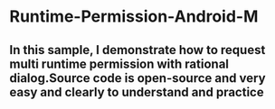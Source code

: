 # Runtime-Permission-Android-M

## In this sample, I demonstrate how to request multi runtime permission with rational dialog.Source code is open-source and very easy and clearly to understand and practice
